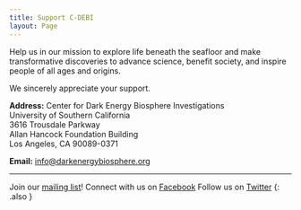 ```yaml
---
title: Support C-DEBI
layout: Page
---
```


Help us in our mission to explore life beneath the seafloor and make transformative discoveries to advance science, benefit society, and inspire people of all ages and origins.

We sincerely appreciate your support.

**Address:**
Center for Dark Energy Biosphere Investigations  
University of Southern California  
3616 Trousdale Parkway  
Allan Hancock Foundation Building  
Los Angeles, CA 90089-0371  

**Email:** [info@darkenergybiosphere.org](mailto:info@darkenergybiosphere.org)

---
Join our [mailing list](http://www.darkenergybiosphere.org/about-our-center/mailing-list/)!
Connect with us on [Facebook](http://www.facebook.com/CDEBI)
Follow us on [Twitter](https://twitter.com/deepbiosphere)
{: .also }

